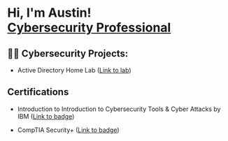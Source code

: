 <h1>Hi, I'm Austin! <br/><a href="https://github.com/Austin223"> <a href="https://www.linkedin.com/in/austin-lewis-27155021b/">Cybersecurity Professional</a>

<h2>👨‍💻 Cybersecurity Projects:</h2>

- Active Directory Home Lab ([Link to lab](https://github.com/Austin223/ActiveDirectoryLab.git))
  
<h2> Certifications </h2>

- Introduction to Introduction to Cybersecurity Tools & Cyber Attacks by IBM ([Link to badge](https://coursera.org/share/b5818bd1656ec838798cf9ba851fe28a))

- CompTIA Security+ ([Link to badge](https://www.credly.com/badges/6117ceaf-9ff9-4b15-a2b2-8d3d83bb4ef9/public_url))
  
<!--
**joshmadakor1/joshmadakor1** is a ✨ _special_ ✨ repository because its `README.md` (this file) appears on your GitHub profile.

Here are some ideas to get you started:

- 🔭 I’m currently working on ...
- 🌱 I’m currently learning ...
- 👯 I’m looking to collaborate on ...
- 🤔 I’m looking for help with ...
- 💬 Ask me about ...
- 📫 How to reach me: ...
- 😄 Pronouns: ...
- ⚡ Fun fact: ...
-->
